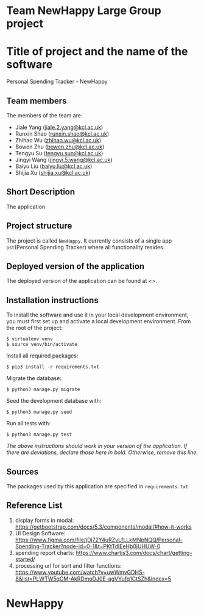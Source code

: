 # Team NewHappy Large Group project

# Title of project and the name of the software
Personal Spending Tracker - NewHappy

## Team members
The members of the team are:
- Jiale Yang (jiale.2.yang@kcl.ac.uk)
- Runxin Shao (runxin.shao@kcl.ac.uk)
- Zhihao Wu (zhihao.wu@kcl.ac.uk)
- Bowen Zhu (bowen.zhu@kcl.ac.uk)
- Tengyu Su (tengyu.sun@kcl.ac.uk)
- Jingyi Wang (jingyi.5.wang@kcl.ac.uk)
- Baiyu Liu (baiyu.liu@kcl.ac.uk)
- Shijia Xu (shijia.xu@kcl.ac.uk)

## Short Description
The application 

## Project structure
The project is called `NewHappy`. It currently consists of a single app `pst`(Personal Spending Tracker) where all functionality resides.

## Deployed version of the application
The deployed version of the application can be found at *<[](URL)>*.

## Installation instructions
To install the software and use it in your local development environment, you must first set up and activate a local development environment.  From the root of the project:

```
$ virtualenv venv
$ source venv/bin/activate
```

Install all required packages:

```
$ pip3 install -r requirements.txt
```

Migrate the database:

```
$ python3 manage.py migrate
```

Seed the development database with:

```
$ python3 manage.py seed
```

Run all tests with:
```
$ python3 manage.py test
```

*The above instructions should work in your version of the application.  If there are deviations, declare those here in bold.  Otherwise, remove this line.*

## Sources
The packages used by this application are specified in `requirements.txt`

## Reference List
1. display forms in modal: https://getbootstrap.com/docs/5.3/components/modal/#how-it-works
2. UI Design Software: https://www.figma.com/file/jDj72Y4uRZvLfLLkMNpNQQ/Personal-Spending-Tracker?node-id=0-1&t=PKtTdIEeHb0jUHUW-0
3. spending report charts: https://www.chartjs3.com/docs/chart/getting-started/
4. processing url for sort and filter functions: https://www.youtube.com/watch?v=uwWmvGDHS-8&list=PLWTW5qCM-AkRDmoDJ0E-agVYufq1CtSZh&index=5


# NewHappy
